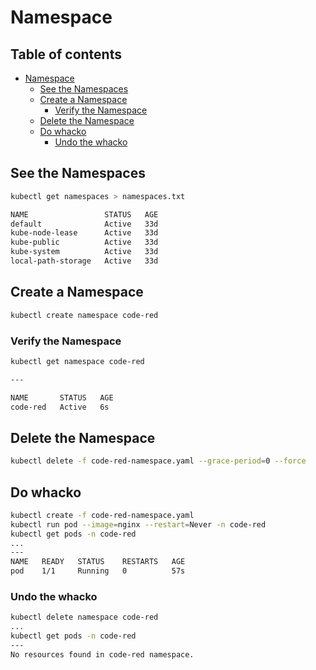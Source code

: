# Namespace

## Table of contents  <!-- omit in toc -->

- [Namespace](#namespace)
  - [See the Namespaces](#see-the-namespaces)
  - [Create a Namespace](#create-a-namespace)
    - [Verify the Namespace](#verify-the-namespace)
  - [Delete the Namespace](#delete-the-namespace)
  - [Do whacko](#do-whacko)
    - [Undo the whacko](#undo-the-whacko)

## See the Namespaces

```bash
kubectl get namespaces > namespaces.txt
```

```bash
NAME                 STATUS   AGE
default              Active   33d
kube-node-lease      Active   33d
kube-public          Active   33d
kube-system          Active   33d
local-path-storage   Active   33d
```

## Create a Namespace

```bash
kubectl create namespace code-red
```

### Verify the Namespace

```bash
kubectl get namespace code-red

---

NAME       STATUS   AGE
code-red   Active   6s
```

## Delete the Namespace

```bash
kubectl delete -f code-red-namespace.yaml --grace-period=0 --force
```

## Do whacko

```bash
kubectl create -f code-red-namespace.yaml
kubectl run pod --image=nginx --restart=Never -n code-red
kubectl get pods -n code-red
...
---
NAME   READY   STATUS    RESTARTS   AGE
pod    1/1     Running   0          57s
```

### Undo the whacko

```bash
kubectl delete namespace code-red
...
kubectl get pods -n code-red
---
No resources found in code-red namespace.
```
